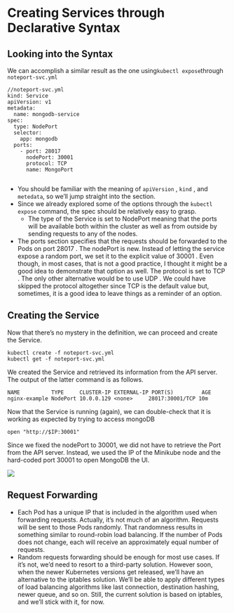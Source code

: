 

# Creating Services through Declarative Syntax


## Looking into the Syntax 

We can accomplish a similar result as the one using` kubectl expose `through `noteport-svc.yml`

```
//noteport-svc.yml
kind: Service
apiVersion: v1
metadata:
  name: mongodb-service
spec:
  type: NodePort
  selector:
    app: mongodb
  ports:
    - port: 28017
      nodePort: 30001 
      protocol: TCP
      name: MongoPort
     
  ```  
  
  - You should be familiar with the meaning of `apiVersion` , `kind` , and `metedata`, so we’ll jump straight into the section. 
 - Since we already explored some of the options through the `kubectl expose` command, the spec should be relatively easy to grasp.
    - The type of the Service is set to NodePort meaning that the ports will be available both within the cluster as well as from outside by 
 sending requests to any of the nodes.
 -   The ports section specifies that the requests should be forwarded to the Pods on port 28017 . The nodePort is new. 
 Instead of letting the service expose a random port, we set it to the explicit value of
30001 . Even though, in most cases, that is not a good practice, I thought it might be a good idea to demonstrate that option as well.
The protocol is set to TCP . The only other alternative would be to use UDP . We could have skipped the protocol altogether since TCP 
is the default value but, sometimes, it is a good idea to leave things as a reminder of an option.


## Creating the Service 

Now that there’s no mystery in the definition, we can proceed and create the
Service.

```
kubectl create -f noteport-svc.yml
kubectl get -f noteport-svc.yml

```

We created the Service and retrieved its information from the API server. The output of the latter command is as follows.

```
NAME          TYPE     CLUSTER-IP EXTERNAL-IP PORT(S)         AGE
nginx-example NodePort 10.0.0.129 <none>     28017:30001/TCP 10m

```
Now that the Service is running (again), we can double-check that it is
working as expected by trying to access mongoDB

```
open "http://$IP:30001"
```
Since we fixed the nodePort to 30001, we did not have to retrieve the Port from the API server. Instead, we used the IP of the
Minikube node and the hard-coded port 30001 to open MongoDB the UI.

![](https://raw.githubusercontent.com/sangam14/ContainerLabs/master/img/replicaset-service.png)

## Request Forwarding 

- Each Pod has a unique IP that is included in the algorithm used when forwarding requests. Actually, it’s not much of an algorithm. 
Requests will be sent to those Pods randomly. That randomness results in something similar to round-robin load balancing. If the number of Pods does
not change, each will receive an approximately equal number of requests.
- Random requests forwarding should be enough for most use cases. If it’s not, we’d need to resort to a third-party solution. However soon, 
when the newer Kubernetes versions get released, we’ll have an alternative to the iptables solution. We’ll be able to apply different types of 
load balancing algorithms like last connection, destination hashing, newer queue, and so on. Still, the current solution is based on iptables, 
and we’ll stick with it, for now.

